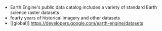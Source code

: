 - Earth Engine's public data catalog includes a variety of standard Earth science raster datasets
- fourty years of historical imagery and other datasets
- [[global]]
https://developers.google.com/earth-engine/datasets